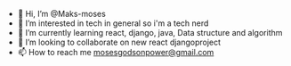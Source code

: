 - 👋 Hi, I’m @Maks-moses
- 👀 I’m interested in tech in general so i'm a tech nerd 
- 🌱 I’m currently learning react, django, java, Data structure and algorithm
- 💞️ I’m looking to collaborate on new react djangoproject 
- 📫 How to reach me mosesgodsonpower@gmail.com

<!---
Maks-moses/Maks-moses is a ✨ special ✨ repository because its `README.md` (this file) appears on your GitHub profile.
You can click the Preview link to take a look at your changes.
--->
